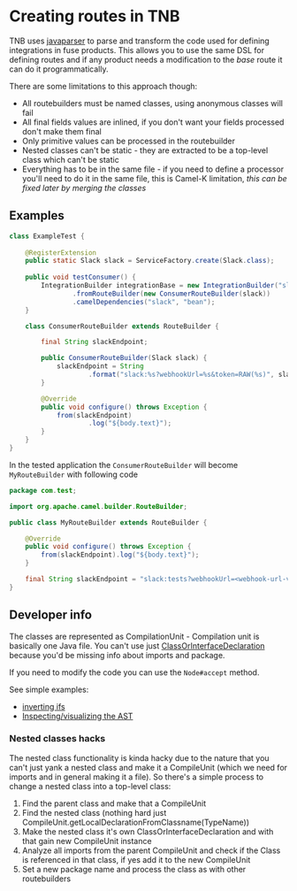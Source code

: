 # Creating routes in TNB

TNB uses [javaparser](https://javaparser.org/) to parse and transform the code used for defining integrations in fuse products. 
This allows you to use the same DSL for defining routes and if any product needs a modification to the _base_ route it can do it programmatically.

There are some limitations to this approach though:
* All routebuilders must be named classes, using anonymous classes will fail
* All final fields values are inlined, if you don't want your fields processed don't make them final
* Only primitive values can be processed in the routebuilder
* Nested classes can't be static - they are extracted to be a top-level class which can't be static
* Everything has to be in the same file - if you need to define a processor you'll need to do it in the same file, this is Camel-K limitation,
_this can be fixed later by merging the classes_

## Examples

```java
class ExampleTest {
    
    @RegisterExtension
    public static Slack slack = ServiceFactory.create(Slack.class);
    
    public void testConsumer() {
        IntegrationBuilder integrationBase = new IntegrationBuilder("slack-to-log")
                .fromRouteBuilder(new ConsumerRouteBuilder(slack))
                .camelDependencies("slack", "bean");
    }

    class ConsumerRouteBuilder extends RouteBuilder {

        final String slackEndpoint;

        public ConsumerRouteBuilder(Slack slack) {
            slackEndpoint = String
                    .format("slack:%s?webhookUrl=%s&token=RAW(%s)", slack.account().channel(), slack.account().webhookUrl(), slack.account().token());
        }

        @Override
        public void configure() throws Exception {
            from(slackEndpoint)
                    .log("${body.text}");
        }
    }
}
```

In the tested application the `ConsumerRouteBuilder` will become `MyRouteBuilder` with following code
```java
package com.test;

import org.apache.camel.builder.RouteBuilder;

public class MyRouteBuilder extends RouteBuilder {

    @Override
    public void configure() throws Exception {
        from(slackEndpoint).log("${body.text}");
    }

    final String slackEndpoint = "slack:tests?webhookUrl=<webhook-url-value>&token=RAW(<token-value>)";
}
```

## Developer info
The classes are represented as CompilationUnit - Compilation unit is basically one Java file. 
You can't use just [ClassOrInterfaceDeclaration](https://www.javadoc.io/doc/com.github.javaparser/javaparser-core/3.3.2/com/github/javaparser/ast/body/ClassOrInterfaceDeclaration.html) because you'd be missing info about imports and package.

If you need to modify the code you can use the `Node#accept` method. 

See simple examples: 
* [inverting ifs](https://javaparser.org/inverting-ifs-in-javaparser/)
* [Inspecting/visualizing the AST](https://javaparser.org/inspecting-an-ast/)

### Nested classes hacks
The nested class functionality is kinda hacky due to the nature that you can't just yank a nested class and make it a CompileUnit (which we need for imports and in general making it a file).
So there's a simple process to change a nested class into a top-level class: 
1) Find the parent class and make that a CompileUnit
2) Find the nested class (nothing hard just CompileUnit.getLocalDeclarationFromClassname(TypeName))
3) Make the nested class it's own ClassOrInterfaceDeclaration and with that gain new CompileUnit instance
4) Analyze all imports from the parent CompileUnit and check if the Class is referenced in that class, if yes add it to the new CompileUnit
5) Set a new package name and process the class as with other routebuilders

